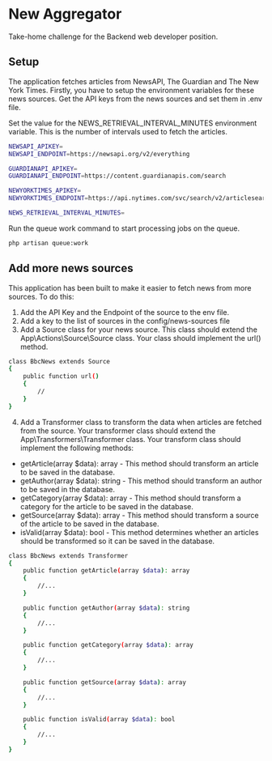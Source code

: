 # New Aggregator

Take-home challenge for the Backend web developer position.

## Setup

The application fetches articles from NewsAPI, The Guardian and The New York Times.
Firstly, you have to setup the environment variables for these news sources.
Get the API keys from the news sources and set them in .env file.

Set the value for the NEWS_RETRIEVAL_INTERVAL_MINUTES environment variable. This is the number of intervals used to fetch the articles. 

```sh
NEWSAPI_APIKEY=
NEWSAPI_ENDPOINT=https://newsapi.org/v2/everything

GUARDIANAPI_APIKEY=
GUARDIANAPI_ENDPOINT=https://content.guardianapis.com/search

NEWYORKTIMES_APIKEY=
NEWYORKTIMES_ENDPOINT=https://api.nytimes.com/svc/search/v2/articlesearch.json

NEWS_RETRIEVAL_INTERVAL_MINUTES=
```

Run the queue work command to start processing jobs on the queue.
```sh
php artisan queue:work
```

## Add more news sources
This application has been built to make it easier to fetch news from more sources. To do this:

1. Add the API Key and the Endpoint of the source to the env file.
2. Add a key to the list of sources in the config/news-sources file
3. Add a Source class for your news source.
This class should extend the App\Actions\Source\Source class. Your class should implement the url() method.

```sh
class BbcNews extends Source
{
    public function url()
    {
        //
    }
}
```

4. Add a Transformer class to transform the data when articles are fetched from the source. Your transformer class should extend the App\Transformers\Transformer class.
Your transform class should implement the following methods:
- getArticle(array $data): array - This method should transform an article to be saved in the database.
- getAuthor(array $data): string - This method should transform an author to be saved in the database.
- getCategory(array $data): array - This method should transform a category for the article to be saved in the database.
- getSource(array $data): array - This method should transform a source of the article to be saved in the database.
- isValid(array $data): bool - This method determines whether an articles should be transformed so it can be saved in the database.

```sh
class BbcNews extends Transformer
{
    public function getArticle(array $data): array
    {
        //...
    }

    public function getAuthor(array $data): string
    {
        //...
    }

    public function getCategory(array $data): array
    {
        //...
    }

    public function getSource(array $data): array
    {
        //...
    }

    public function isValid(array $data): bool
    {
        //...
    }
}
```
